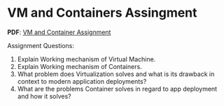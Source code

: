 # VM and Containers Assingment
**PDF**: [VM and Container Assignment](VM_and_Container.pdf)

Assignment Questions:
1. Explain Working mechanism of Virtual Machine.
2. Explain Working mechanism of Containers.
3. What problem does Virtualization solves and what is its drawback in context to modern application deployments?
4. What are the problems Container solves in regard to app deployment and how it solves?
